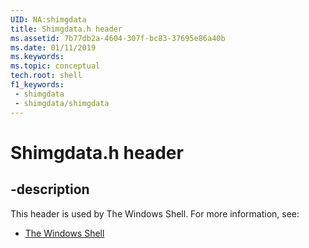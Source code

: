 ```yaml
---
UID: NA:shimgdata
title: Shimgdata.h header
ms.assetid: 7b77db2a-4604-307f-bc83-37695e86a40b
ms.date: 01/11/2019
ms.keywords: 
ms.topic: conceptual
tech.root: shell
f1_keywords:
 - shimgdata
 - shimgdata/shimgdata
---
```


# Shimgdata.h header


## -description

This header is used by The Windows Shell. For more information, see:

- [The Windows Shell](../_shell/index.md)

